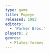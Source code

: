 ```yaml
---
type: game
title: Popeye
released: 1983
editors: 
  - 'Parker Bros.'
players: 2
genres:
  - Plates-formes
---
```

